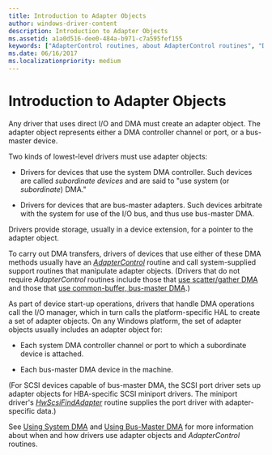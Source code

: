```yaml
---
title: Introduction to Adapter Objects
author: windows-driver-content
description: Introduction to Adapter Objects
ms.assetid: a1a0d516-dee0-484a-b971-c7a595fef155
keywords: ["AdapterControl routines, about AdapterControl routines", "DMA transfers WDK kernel , adapter objects", "adapter objects WDK kernel , about adapter objects"]
ms.date: 06/16/2017
ms.localizationpriority: medium
---
```


# Introduction to Adapter Objects





Any driver that uses direct I/O and DMA must create an adapter object. The adapter object represents either a DMA controller channel or port, or a bus-master device.

Two kinds of lowest-level drivers must use adapter objects:

-   Drivers for devices that use the system DMA controller. Such devices are called *subordinate devices* and are said to "use system (or *subordinate*) DMA."

-   Drivers for devices that are bus-master adapters. Such devices arbitrate with the system for use of the I/O bus, and thus use bus-master DMA.

Drivers provide storage, usually in a device extension, for a pointer to the adapter object.

To carry out DMA transfers, drivers of devices that use either of these DMA methods usually have an [*AdapterControl*](https://msdn.microsoft.com/library/windows/hardware/ff540504) routine and call system-supplied support routines that manipulate adapter objects. (Drivers that do not require *AdapterControl* routines include those that [use scatter/gather DMA](using-scatter-gather-dma.md) and those that [use common-buffer, bus-master DMA](using-common-buffer-bus-master-dma.md).)

As part of device start-up operations, drivers that handle DMA operations call the I/O manager, which in turn calls the platform-specific HAL to create a set of adapter objects. On any Windows platform, the set of adapter objects usually includes an adapter object for:

-   Each system DMA controller channel or port to which a subordinate device is attached.

-   Each bus-master DMA device in the machine.

(For SCSI devices capable of bus-master DMA, the SCSI port driver sets up adapter objects for HBA-specific SCSI miniport drivers. The miniport driver's [*HwScsiFindAdapter*](https://msdn.microsoft.com/library/windows/hardware/ff557300) routine supplies the port driver with adapter-specific data.)

See [Using System DMA](using-system-dma.md) and [Using Bus-Master DMA](using-bus-master-dma.md) for more information about when and how drivers use adapter objects and *AdapterControl* routines.

 

 




